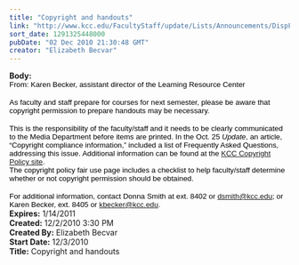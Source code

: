 ```yaml
---
title: "Copyright and handouts"
link: "http://www.kcc.edu/FacultyStaff/update/Lists/Announcements/DispForm.aspx?ID=12"
sort_date: 1291325448000
pubDate: "02 Dec 2010 21:30:48 GMT"
creator: "Elizabeth Becvar"
---
```


<div><b>Body:</b> <div class=ExternalClassE082F5C014C14CD69FBC5E4AD008093D>
<div>
<p class=MsoNormal style="margin:0in 0in 0pt"><span style="font-size:10pt;color:black;font-family:'Arial','sans-serif'">From: Karen Becker, assistant director of the Learning Resource Center</span></p>
<p class=MsoNormal style="margin:0in 0in 0pt"><span style="font-size:10pt;color:black;font-family:'Arial','sans-serif'"></span> </p>
<p class=MsoNormal style="margin:0in 0in 0pt"><span style="font-size:10pt;color:black;font-family:'Arial','sans-serif'">As faculty and staff prepare for courses for next semester, please be aware that copyright permission to prepare handouts may be necessary. </span></p>
<p class=MsoNormal style="margin:0in 0in 0pt"><span style="font-size:10pt;color:black;font-family:'Arial','sans-serif'"></span> </p>
<p class=MsoNormal style="margin:0in 0in 0pt"><span style="font-size:10pt;color:black;font-family:'Arial','sans-serif'">This is the responsibility of the faculty/staff and it needs to be clearly communicated to the Media Department before items are printed. In the Oct. 25 <i>Update</i>, an article, “</span><span style="font-size:10pt;color:black;font-family:'Arial','sans-serif'">Copyright compliance information,” included <span>a list of Frequently Asked Questions, addressing this issue. Additional information can be found at the <a href="/copyright">KCC Copyright Policy site</a>.</span></span></p>
<p class=MsoNormal style="margin:0in 0in 0pt"><span style="font-size:10pt;color:black;font-family:'Arial','sans-serif'"></span><span style="font-size:10pt;color:black;font-family:'Arial','sans-serif'">The copyright policy fair use page includes a checklist to help faculty/staff determine whether or not copyright permission should be obtained.</span></p>
<p class=MsoNormal style="margin:0in 0in 0pt"><span style="font-size:10pt;color:black;font-family:'Arial','sans-serif'"></span> </p>
<p class=MsoNormal style="margin:0in 0in 0pt"><span style="font-size:10pt;color:black;font-family:'Arial','sans-serif'">For additional information, contact Donna Smith at ext. 8402 or <a href="mailto:dsmith@kcc.edu">dsmith@kcc.edu</a></span><span style="font-size:10pt;color:black;font-family:'Arial','sans-serif'"><span>; or Karen Becker, ext. 8405 or <a href="mailto:kbecker@kcc.edu">kbecker@kcc.edu</a></span><span>.</span></span></p></div></div></div>
<div><b>Expires:</b> 1/14/2011</div>
<div><b>Created:</b> 12/2/2010 3:30 PM</div>
<div><b>Created By:</b> Elizabeth Becvar</div>
<div><b>Start Date:</b> 12/3/2010</div>
<div><b>Title:</b> Copyright and handouts</div>
